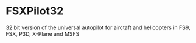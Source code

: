 # FSXPilot32
32 bit version of the universal autopilot for airctaft and helicopters in FS9, FSX, P3D, X-Plane and MSFS
